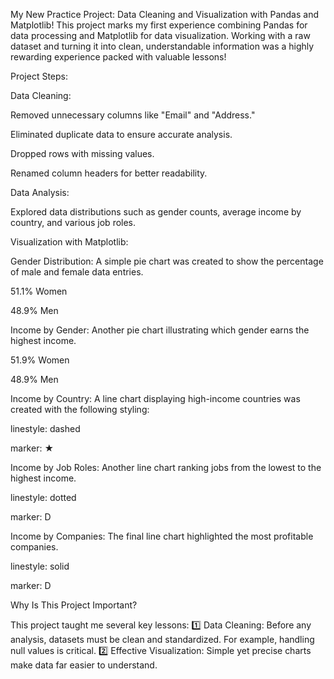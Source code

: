 My New Practice Project: Data Cleaning and Visualization with Pandas and Matplotlib! 
This project marks my first experience combining Pandas for data processing and Matplotlib for data visualization.
Working with a raw dataset and turning it into clean, understandable information was a highly rewarding experience packed with valuable lessons! 

Project Steps:

Data Cleaning:

Removed unnecessary columns like "Email" and "Address."

Eliminated duplicate data to ensure accurate analysis.

Dropped rows with missing values.

Renamed column headers for better readability.

Data Analysis:

Explored data distributions such as gender counts, average income by country, and various job roles.

Visualization with Matplotlib:

Gender Distribution:
A simple pie chart was created to show the percentage of male and female data entries.

51.1% Women

48.9% Men

Income by Gender:
Another pie chart illustrating which gender earns the highest income.

51.9% Women

48.9% Men

Income by Country:
A line chart displaying high-income countries was created with the following styling:

linestyle: dashed

marker: ★

Income by Job Roles:
Another line chart ranking jobs from the lowest to the highest income.

linestyle: dotted

marker: D

Income by Companies:
The final line chart highlighted the most profitable companies.

linestyle: solid

marker: D

Why Is This Project Important?

This project taught me several key lessons:
1️⃣ Data Cleaning: Before any analysis, datasets must be clean and standardized. For example, handling null values is critical.
2️⃣ Effective Visualization: Simple yet precise charts make data far easier to understand.
